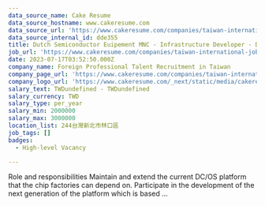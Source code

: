 ```yaml
---
data_source_name: Cake Resume
data_source_hostname: www.cakeresume.com
data_source_url: 'https://www.cakeresume.com/companies/taiwan-international-jobs/jobs'
data_source_internal_id: dde355
title: Dutch Semiconductor Euipement MNC - Infrastructure Developer - DL
job_url: 'https://www.cakeresume.com/companies/taiwan-international-jobs/jobs/dde355'
date: 2023-07-17T03:52:50.000Z
company_name: Foreign Professional Talent Recruitment in Taiwan
company_page_url: 'https://www.cakeresume.com/companies/taiwan-international-jobs'
company_logo_url: 'https://www.cakeresume.com/_next/static/media/cakeresume.e1c03867.svg'
salary_text: TWDundefined - TWDundefined
salary_currency: TWD
salary_type: per_year
salary_min: 2000000
salary_max: 3000000
location_list: 244台灣新北市林口區
job_tags: []
badges:
  - High-level Vacancy

---
```


Role and responsibilities Maintain and extend the current DC/OS platform that the chip factories can depend on. Participate in the development of the next generation of the platform which is based ...